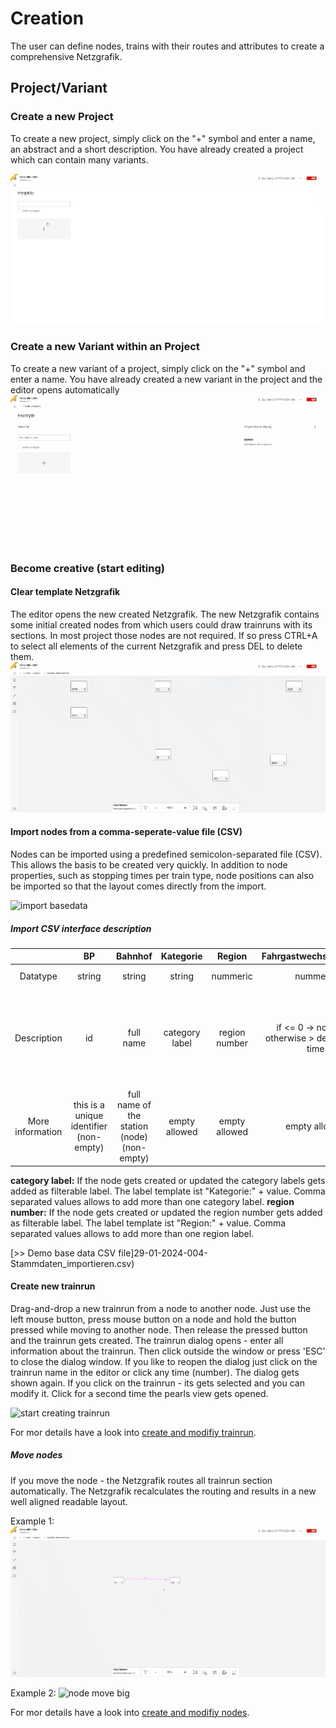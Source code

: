 # Creation

The user can define nodes, trains with their routes and attributes to create a comprehensive
Netzgrafik.

<a id="CreateNewProjectVariant"></a>

## Project/Variant

### Create a new Project

To create a new project, simply click on the "+" symbol and enter a name, an abstract and a short
description.
You have already created a project which can contain many variants.

![Create new project](./animated_images/29-01-2024-001-Create_new_project.gif)

### Create a new Variant within an Project

To create a new variant of a project, simply click on the "+" symbol and enter a name. You have
already created a new variant in the project and the editor opens automatically
![Create new variant](./animated_images/29-01-2024-002-create_new_variant.gif)

### Become creative (start editing)

#### Clear template Netzgrafik

The editor opens the new created Netzgrafik. The new Netzgrafik contains some initial created nodes
from which users could draw trainruns with its sections. In most project those nodes are not
required. If so press CTRL+A to select all elements of the current Netzgrafik and press DEL to
delete them.
![Create variant data](./animated_images/29-01-2024-003-clear_variant_data.gif)

#### Import nodes from a comma-seperate-value file (CSV)

Nodes can be imported using a predefined semicolon-separated file (CSV). This allows the basis to be
created very quickly. In addition to node properties, such as stopping times per train type, node
positions can also be imported so that the layout comes directly from the import.

![import basedata](./animated_images/29-01-2024-004-import_basedata.gif)

##### Import CSV interface description

|                  |                      BP                      |                     Bahnhof                      |   Kategorie    |    Region     |              Fahrgastwechselzeit_IPV               |               Fahrgastwechselzeit_A                |               Fahrgastwechselzeit_B                |               Fahrgastwechselzeit_C                |               Fahrgastwechselzeit_D                |      ZAZ      |           Umsteigezeit           |              Labels              |         X         |          Y          |                            Erstellen                            |
|:----------------:|:--------------------------------------------:|:------------------------------------------------:|:--------------:|:-------------:|:--------------------------------------------------:|:--------------------------------------------------:|:--------------------------------------------------:|:--------------------------------------------------:|:--------------------------------------------------:|:-------------:|:--------------------------------:|:--------------------------------:|:-----------------:|:-------------------:|:---------------------------------------------------------------:|
|     Datatype     |                    string                    |                      string                      |     string     |   nummeric    |                      nummeric                      |                      nummeric                      |                      nummeric                      |                      nummeric                      |                      nummeric                      |   nummeric    |             nummeric             |             nummeric             |     nummeric      |      nummeric       |                          'JA' or empty                          |
|   Description    |                      id                      |                    full name                     | category label | region number | if <= 0 -> non stop, otherwise > default stop time | if <= 0 -> non stop, otherwise > default stop time | if <= 0 -> non stop, otherwise > default stop time | if <= 0 -> non stop, otherwise > default stop time | if <= 0 -> non stop, otherwise > default stop time | no implemened | min. connectiontime - Default: 2 | comma separated filerable labels | vertical position | horizontal position | if 'JA' missing nodes gets created, otherwise just updated (ID) |
| More information | this is a unique identifier <br/>(non-empty) | full name of the station (node) <br/>(non-empty) | empty allowed  | empty allowed |                   empty allowed                    |                   empty allowed                    |                   empty allowed                    |                   empty allowed                    |                   empty allowed                    | empty allowed |          empty allowed           |          empty allowed           |   empty allowed   |    empty allowed    |                          empty allowed                          |

**category label:** If the node gets created or updated the category labels gets added as filterable
label. The label template ist "Kategorie:" + value. Comma separated values allows to add more than
one category label.
**region number:** If the node gets created or updated the region number gets added as filterable
label. The label template ist "Region:" + value. Comma separated values allows to add more than one
region label.

[>> Demo base data CSV file]29-01-2024-004-Stammdaten_importieren.csv)

#### Create new trainrun

Drag-and-drop a new trainrun from a node to another node. Just use the left mouse button, press
mouse button on a node and hold the button pressed while moving to another node. Then release the
pressed button and the trainrun gets created. The trainrun dialog opens - enter all
information about the trainrun. Then click outside the window or press 'ESC' to close the dialog
window. If you like to reopen the dialog just click on the trainrun name in the editor or click any
time (number). The dialog gets shown again. If you click on the trainrun - its gets selected and you
can modify it. Click for a second time the pearls view gets opened.

![start creating trainrun](./animated_images/29-01-2024-005-start-creating_trainrun.gif)


For mor details have a look into [create and modifiy trainrun](CREATE_TRAINRUN.md).


##### Move nodes

If you move the node - the Netzgrafik routes all trainrun section automatically. The Netzgrafik
recalculates the routing and results in a new well aligned readable layout.

Example 1:
![node move small](./animated_images/29-01-2024-006-move-nodes-reroute_trainrun.gif)

Example 2:
![node move big](./animated_images/29-01-2024-006-move-nodes-reroute_trainrun-big.gif)

For mor details have a look into [create and modifiy nodes](CREATE_NODES.md).




